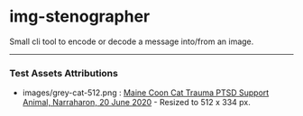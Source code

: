 # img-stenographer
Small cli tool to encode or decode a message into/from an image.

---

### Test Assets Attributions
- images/grey-cat-512.png : [Maine Coon Cat Trauma PTSD Support Animal, Narraharon, 20 June 2020](https://commons.wikimedia.org/wiki/File:Maine_Coon_Cat_Trauma_PTSD_Support_Animal.png) - Resized to 512 x 334 px.